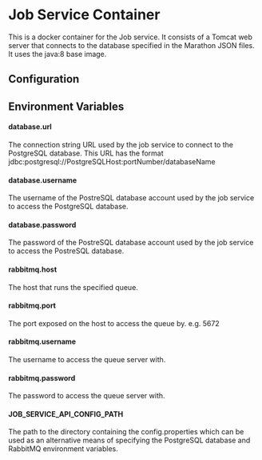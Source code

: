 # Job Service Container

This is a docker container for the Job service. It consists of a Tomcat web server that connects to the database specified in the Marathon JSON files.
It uses the java:8 base image.

## Configuration

## Environment Variables

#### database.url
The connection string URL used by the job service to connect to the PostgreSQL database. This URL has the format jdbc:postgresql://PostgreSQLHost:portNumber/databaseName

#### database.username
The username of the PostreSQL database account used by the job service to access the PostgreSQL database.

#### database.password
The password of the PostreSQL database account used by the job service to access the PostreSQL database.

#### rabbitmq.host
The host that runs the specified queue.

#### rabbitmq.port
The port exposed on the host to access the queue by. e.g. 5672

#### rabbitmq.username
The username to access the queue server with.

#### rabbitmq.password
The password to access the queue server with.

#### JOB_SERVICE_API_CONFIG_PATH
The path to the directory containing the config.properties which can be used as an alternative means of specifying the PostgreSQL database and RabbitMQ environment variables.




